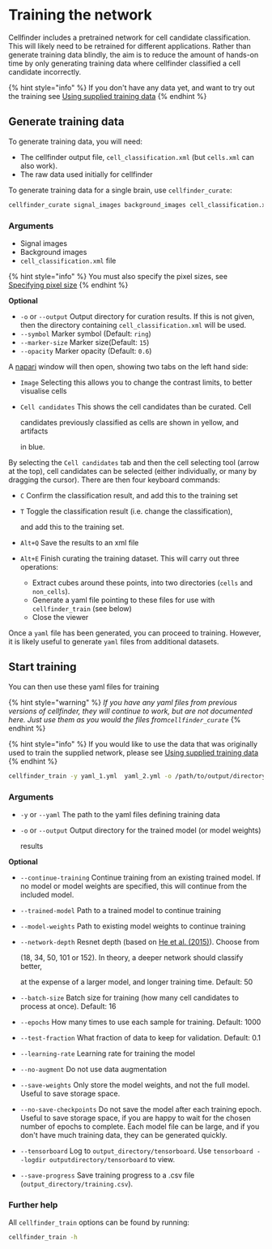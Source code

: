 # Training the network

Cellfinder includes a pretrained network for cell candidate classification. This will likely need to be retrained for different applications. Rather than generate training data blindly, the aim is to reduce the amount of hands-on time by only generating training data where cellfinder classified a cell candidate incorrectly.

{% hint style="info" %}
If you don't have any data yet, and want to try out the training see [Using supplied training data](using-supplied-data.md)
{% endhint %}

## Generate training data

To generate training data, you will need:

* The cellfinder output file, `cell_classification.xml` \(but `cells.xml` can also work\).
* The raw data used initially for cellfinder

To generate training data for a single brain, use `cellfinder_curate`:

```bash
cellfinder_curate signal_images background_images cell_classification.xml
```

### Arguments

* Signal images
* Background images
* `cell_classification.xml` file

{% hint style="info" %}
You must also specify the pixel sizes, see [Specifying pixel size]()
{% endhint %}

**Optional**

* `-o` or `--output` Output directory for curation results. If this is not given, then the directory containing `cell_classification.xml` will be used.
* `--symbol` Marker symbol \(Default: `ring`\)
* `--marker-size` Marker size\(Default: `15`\)
* `--opacity` Marker opacity \(Default: `0.6`\)

A [napari](https://napari.org/) window will then open, showing two tabs on the left hand side:

* `Image` Selecting this allows you to change the contrast limits, to better visualise cells
* `Cell candidates` This shows the cell candidates than be curated. Cell

  candidates previously classified as cells are shown in yellow, and artifacts

  in blue.

By selecting the `Cell candidates` tab and then the cell selecting tool \(arrow at the top\), cell candidates can be selected \(either individually, or many by dragging the cursor\). There are then four keyboard commands:

* `C` Confirm the classification result, and add this to the training set
* `T` Toggle the classification result \(i.e. change the classification\),

  and add this to the training set.

* `Alt+Q` Save the results to an xml file
* `Alt+E` Finish curating the training dataset. This will carry out three operations:
  * Extract cubes around these points, into two directories \(`cells` and `non_cells`\).
  * Generate a yaml file pointing to these files for use with `cellfinder_train` \(see below\)
  * Close the viewer

Once a `yaml` file has been generated, you can proceed to training. However, it is likely useful to generate `yaml` files from additional datasets.

## Start training

You can then use these yaml files for training

{% hint style="warning" %}
_If you have any yaml files from previous versions of cellfinder, they will continue to work, but are not documented here. Just use them as you would the files from`cellfinder_curate`_
{% endhint %}

{% hint style="info" %}
If you would like to use the data that was originally used to train the supplied network, please see [Using supplied training data](using-supplied-data.md)
{% endhint %}

```bash
cellfinder_train -y yaml_1.yml  yaml_2.yml -o /path/to/output/directory/
```

### Arguments

* `-y` or `--yaml` The path to the yaml files defining training data
* `-o` or `--output` Output directory for the trained model \(or model weights\)

  results

**Optional**

* `--continue-training` Continue training from an existing trained model. If no model or model weights are specified, this will continue from the included model.
* `--trained-model` Path to a trained model to continue training
* `--model-weights` Path to existing model weights to continue training
* `--network-depth` Resnet depth \(based on [He et al. \(2015\)](https://arxiv.org/abs/1512.03385)\). Choose from

  \(18, 34, 50, 101 or 152\). In theory, a deeper network should classify better,

  at the expense of a larger model, and longer training time. Default: 50

* `--batch-size` Batch size for training \(how many cell candidates to process at once\). Default: 16
* `--epochs` How many times to use each sample for training. Default: 1000
* `--test-fraction` What fraction of data to keep for validation. Default: 0.1
* `--learning-rate` Learning rate for training the model
* `--no-augment` Do not use data augmentation
* `--save-weights` Only store the model weights, and not the full model. Useful to save storage space.
* `--no-save-checkpoints` Do not save the model after each training epoch. Useful to save storage space, if you are happy to wait for the chosen number of epochs to complete. Each model file can be large, and if you don't have much training data, they can be generated quickly.
* `--tensorboard` Log to `output_directory/tensorboard`. Use `tensorboard --logdir outputdirectory/tensorboard` to view.
* `--save-progress` Save training progress to a .csv file \(`output_directory/training.csv`\).

### Further help

All `cellfinder_train` options can be found by running:

```bash
cellfinder_train -h
```

